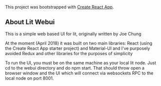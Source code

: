 This project was bootstrapped with [Create React App](https://github.com/facebookincubator/create-react-app).

## About Lit Webui

This is a simple web based UI for lit, originally written by Joe Chung

At the moment (April 2018) it was built on two main libraries: React (using the Create React App starter project)
and Material-UI and I've purposely avoided Redux and other libraries for the purposes of simplicity

To run the UI, you must be on the same machine as your local lit node. Just cd to the webui directory and do npm start.
That should throw open a browser window and the UI which will connect via websockets RPC to the local node on port 8001.
